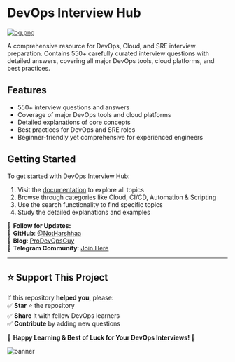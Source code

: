 # DevOps Interview Hub

[![og.png](https://i.postimg.cc/rszChZkM/og.png)](https://postimg.cc/rRXrsJsP)

A comprehensive resource for DevOps, Cloud, and SRE interview preparation. Contains 550+ carefully curated interview questions with detailed answers, covering all major DevOps tools, cloud platforms, and best practices.

## Features

- 550+ interview questions and answers
- Coverage of major DevOps tools and cloud platforms
- Detailed explanations of core concepts
- Best practices for DevOps and SRE roles
- Beginner-friendly yet comprehensive for experienced engineers

## Getting Started

To get started with DevOps Interview Hub:

1. Visit the [documentation](https://interviews.prodevopsguytech.com/docs) to explore all topics
2. Browse through categories like Cloud, CI/CD, Automation & Scripting
3. Use the search functionality to find specific topics
4. Study the detailed explanations and examples

📌 **Follow for Updates:**  
🔗 **GitHub**: [@NotHarshhaa](https://github.com/NotHarshhaa)  
📝 **Blog**: [ProDevOpsGuy](https://blog.prodevopsguy.xyz)  
💬 **Telegram Community**: [Join Here](https://t.me/prodevopsguy)  

---

## ⭐ Support This Project  

If this repository **helped you**, please:  
✅ **Star** ⭐ the repository  
✅ **Share** it with fellow DevOps learners  
✅ **Contribute** by adding new questions  

🚀 **Happy Learning & Best of Luck for Your DevOps Interviews!** 🚀  

![banner](https://imgur.com/8ypFtRx.png)
